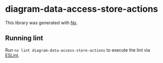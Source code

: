 # diagram-data-access-store-actions

This library was generated with [Nx](https://nx.dev).

## Running lint

Run `nx lint diagram-data-access-store-actions` to execute the lint via [ESLint](https://eslint.org/).
